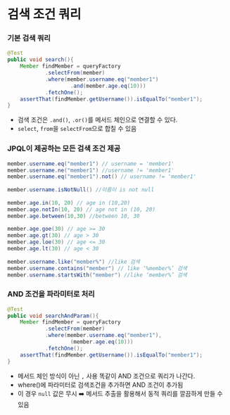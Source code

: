 # 검색 조건 쿼리

### 기본 검색 쿼리

```java
@Test
public void search(){
    Member findMember = queryFactory
            .selectFrom(member)
            .where(member.username.eq("member1")
                    .and(member.age.eq(10)))
            .fetchOne();
    assertThat(findMember.getUsername()).isEqualTo("member1");
}
```
- 검색 조건은 `.and()`, `.or()`를 메서드 체인으로 연결할 수 있다.
- `select`, `from`을 `selectFrom`으로 합칠 수 있음

### JPQL이 제공하는 모든 검색 조건 제공

```java
member.username.eq("member1") // username = 'member1'
member.username.ne("member1") //username != 'member1'
member.username.eq("member1").not() // username != 'member1'
        
member.username.isNotNull() //이름이 is not null
        
member.age.in(10, 20) // age in (10,20)
member.age.notIn(10, 20) // age not in (10, 20)
member.age.between(10,30) //between 10, 30
        
member.age.goe(30) // age >= 30
member.age.gt(30) // age > 30
member.age.loe(30) // age <= 30
member.age.lt(30) // age < 30
        
member.username.like("member%") //like 검색
member.username.contains("member") // like ‘%member%’ 검색
member.username.startsWith("member") //like ‘member%’ 검색
```

### AND 조건을 파라미터로 처리

```java
@Test
public void searchAndParam(){
    Member findMember = queryFactory
            .selectFrom(member)
            .where(member.username.eq("member1"),
                    (member.age.eq(10)))
            .fetchOne();
    assertThat(findMember.getUsername()).isEqualTo("member1");
}
```
- 메서드 체인 방식이 아닌 `,` 사용 똑같이 AND 조건으로 쿼리가 나간다. 
- where()에 파라미터로 검색조건을 추가하면 AND 조건이 추가됨
- 이 경우 `null` 값은 무시 ➡️ 메서드 추출을 활용해서 동적 쿼리를 깔끔하게 만들 수 있음

